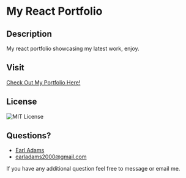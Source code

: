 # My React Portfolio

## Description
My react portfolio showcasing my latest work, enjoy.

## Visit
[Check Out My Portfolio Here!](https://bballplayer33.github.io/my-react-portfolio)

## License
![MIT License](https://img.shields.io/badge/license-MIT-green)

## Questions?
* [Earl Adams](https://github.com/Bballplayer33)
* earladams2000@gmail.com
        
 If you have any additional question feel free to message or email me.
